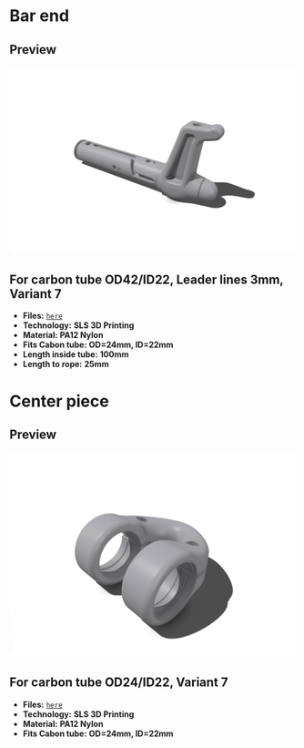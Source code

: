# Bar end

## Preview

![bar end](carbon_tube_od24_id22mm/bar_end/leader_line_3mm/variant_7/bar-end_sls.png)

## For carbon tube OD42/ID22, Leader lines 3mm, Variant 7

- **Files:** [`here`](carbon_tube_od24_id22mm/bar_end/leader_line_3mm/variant_7)
- **Technology:** **SLS 3D Printing**
- **Material:** **PA12 Nylon**
- **Fits Cabon tube:** **OD=24mm, ID=22mm**
- **Length inside tube:** **100mm**
- **Length to rope:** **25mm**

# Center piece

## Preview

![center piece](carbon_tube_od24_id22mm/bar_center_piece/variant_7/bar-center-piece_sls_m3.png)

## For carbon tube OD24/ID22, Variant 7

- **Files:** [`here`](carbon_tube_od24_id22mm/bar_center_piece/variant_7)
- **Technology:** **SLS 3D Printing**
- **Material:** **PA12 Nylon**
- **Fits Cabon tube:** **OD=24mm, ID=22mm**
